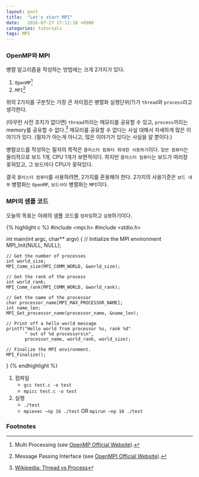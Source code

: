 ```yaml
---
layout: post
title:  "Let's start MPI"
date:   2016-07-27 17:11:10 +0900
categories: tutorials
tags: MPI
---
```


### OpenMP와 MPI ###

병렬 알고리즘을 작성하는 방법에는 크게 2가지가 있다.

1. `OpenMP`[^1]
1. `MPI`[^2]

위의 2가지를 구분짓는 가장 큰 차이점은 병렬화 실행단위(?)가 `thread`와 `process`라고 생각한다.

(아무런 사전 조치가 없다면) `thread`끼리는 메모리를 공유할 수 있고, `process`끼리는 memory를 공유할 수 없다.[^3]
메모리를 공유할 수 없다는 사실 대해서 자세하게 많은 이야기가 있다. (필자가 아는게 아니고, 많은 이야기가 있다는 사실을 알 뿐이다.)

병렬코드를 작성하는 필자의 목적은 `클러스터 컴퓨터 최대한 사용하기`이다. `일반 컴퓨터`는 물리적으로 보드 1개, CPU 1개가 보편적이다. 하지만 `클러스터 컴퓨터`는 보드가 여러장 꽂혀있고, 그 보드마다 CPU가 꽂혀있다.

결국 `클러스터 컴퓨터`를 사용하려면, 2가지를 혼용해야 한다. 2가지의 사용기준은 `보드 내부` 병렬화는 `OpenMP`, `보드사이` 병렬화는 `MPI`이다.

### MPI의 샘플 코드 ###

오늘의 목표는 아래의 샘폴 코드를 `컴파일`하고 `실행`하기이다.

{% highlight c %}
#include <mpi.h>
#include <stdio.h>

int main(int argc, char** argv) {
    // Initialize the MPI environment
    MPI_Init(NULL, NULL);

    // Get the number of processes
    int world_size;
    MPI_Comm_size(MPI_COMM_WORLD, &world_size);

    // Get the rank of the process
    int world_rank;
    MPI_Comm_rank(MPI_COMM_WORLD, &world_rank);

    // Get the name of the processor
    char processor_name[MPI_MAX_PROCESSOR_NAME];
    int name_len;
    MPI_Get_processor_name(processor_name, &name_len);

    // Print off a hello world message
    printf("Hello world from processor %s, rank %d"
           " out of %d processors\n",
           processor_name, world_rank, world_size);

    // Finalize the MPI environment.
    MPI_Finalize();
}
{% endhighlight %}

1. 컴파일
	* `gcc test.c -o test`
	* `mpicc test.c -o test`
1. 실행
	* `./test`
	* `mpiexec –np 16 ./test` OR `mpirun –np 16 ./test`

### Footnotes ###
[^1]: Multi Processing (see [OpenMP Official Website](http://openmp.org)).
[^2]: Message Passing Interface (see [OpenMPI Official Website](http://open-mpi.org/)).
[^3]: [Wikipedia: Thread vs Process](https://en.wikipedia.org/wiki/Thread_(computing)#Threads_vs._processes)
